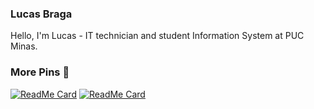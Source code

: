 ### Lucas Braga
Hello, I'm Lucas - IT technician and student Information System at PUC Minas.<br/>

### More Pins :pushpin:
[![ReadMe Card](https://github-readme-stats.vercel.app/api/pin/?username=lucasbrafer&repo=GrafosDragao)](https://github.com/lucasbrafer/Proffy)
[![ReadMe Card](https://github-readme-stats.vercel.app/api/pin/?username=lucasbrafer&repo=GrafosRedotica)](https://github.com/lucasbrafer/Eventos)

<!--
**lucasbrafer/lucasbrafer** is a ✨ _special_ ✨ repository because its `README.md` (this file) appears on your GitHub profile.

[![Top Langs](https://github-readme-stats.vercel.app/api/top-langs/?username=lucasbrafer&layout=compact)](https://github.com/anuraghazra/github-readme-stats)
[![ReadMe Card](https://github-readme-stats.vercel.app/api/pin/?username=anuraghazra&repo=github-readme-stats)](https://github.com/anuraghazra/github-readme-stats)

Here are some ideas to get you started:

- 🔭 I’m currently working on ...
- 🌱 I’m currently learning ...
- 👯 I’m looking to collaborate on ...
- 🤔 I’m looking for help with ...
- 💬 Ask me about ...
- 📫 How to reach me: ...
- 😄 Pronouns: ...
- ⚡ Fun fact: ...
-->

